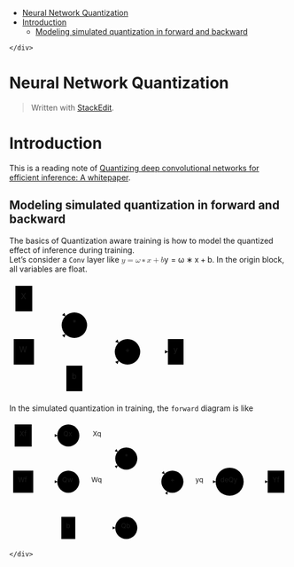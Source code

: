 <!DOCTYPE html>
<html>

<head>
  <meta charset="utf-8">
  <meta name="viewport" content="width=device-width, initial-scale=1.0">
  <title>Neural Network Quantization</title>
  <link rel="stylesheet" href="https://stackedit.io/style.css" />
</head>

<body class="stackedit">
  <div class="stackedit__left">
    <div class="stackedit__toc">
      
<ul>
<li><a href="#neural-network-quantization">Neural Network Quantization</a></li>
<li><a href="#introduction">Introduction</a>
<ul>
<li><a href="#modeling-simulated-quantization-in-forward-and-backward">Modeling simulated quantization in forward and backward</a></li>
</ul>
</li>
</ul>

    </div>
  </div>
  <div class="stackedit__right">
    <div class="stackedit__html">
      <h1 id="neural-network-quantization">Neural Network Quantization</h1>
<blockquote>
<p>Written with <a href="https://stackedit.io/">StackEdit</a>.</p>
</blockquote>
<h1 id="introduction">Introduction</h1>
<p>This is a reading note of <a href="https://arxiv.org/abs/1806.08342">Quantizing deep convolutional networks for efficient inference: A whitepaper</a>.</p>
<h2 id="modeling-simulated-quantization-in-forward-and-backward">Modeling simulated quantization in forward and backward</h2>
<p>The basics of Quantization aware training is how to model the quantized effect of inference during training.<br>
Let’s consider a <code>Conv</code> layer like <span class="katex--display"><span class="katex-display"><span class="katex"><span class="katex-mathml"><math><semantics><mrow><mi>y</mi><mo>=</mo><mi>ω</mi><mo>∗</mo><mi>x</mi><mo>+</mo><mi>b</mi></mrow><annotation encoding="application/x-tex">y = \omega * x + b</annotation></semantics></math></span><span class="katex-html" aria-hidden="true"><span class="base"><span class="strut" style="height: 0.625em; vertical-align: -0.19444em;"></span><span class="mord mathit" style="margin-right: 0.03588em;">y</span><span class="mspace" style="margin-right: 0.277778em;"></span><span class="mrel">=</span><span class="mspace" style="margin-right: 0.277778em;"></span></span><span class="base"><span class="strut" style="height: 0.46528em; vertical-align: 0em;"></span><span class="mord mathit" style="margin-right: 0.03588em;">ω</span><span class="mspace" style="margin-right: 0.222222em;"></span><span class="mbin">∗</span><span class="mspace" style="margin-right: 0.222222em;"></span></span><span class="base"><span class="strut" style="height: 0.66666em; vertical-align: -0.08333em;"></span><span class="mord mathit">x</span><span class="mspace" style="margin-right: 0.222222em;"></span><span class="mbin">+</span><span class="mspace" style="margin-right: 0.222222em;"></span></span><span class="base"><span class="strut" style="height: 0.69444em; vertical-align: 0em;"></span><span class="mord mathit">b</span></span></span></span></span></span>. In the origin block, all variables are float.</p>
<div class="mermaid"><svg xmlns="http://www.w3.org/2000/svg" id="mermaid-svg-7EeoTJp6xjkVlr20" width="100%" style="max-width: 322.828125px;" viewBox="0 0 322.828125 206"><g transform="translate(-12, -12)"><g class="output"><g class="clusters"></g><g class="edgePaths"><g class="edgePath" style="opacity: 1;"><path class="path" d="M53.484375,43L81.578125,43L113.3146690327094,74.7365440327094" marker-end="url(#arrowhead5042)" style="fill:none"></path><defs><marker id="arrowhead5042" viewBox="0 0 10 10" refX="9" refY="5" markerUnits="strokeWidth" markerWidth="8" markerHeight="6" orient="auto"><path d="M 0 0 L 10 5 L 0 10 z" class="arrowheadPath" style="stroke-width: 1; stroke-dasharray: 1, 0;"></path></marker></defs></g><g class="edgePath" style="opacity: 1;"><path class="path" d="M56.578125,139L81.578125,139L113.3146690327094,107.2634559672906" marker-end="url(#arrowhead5043)" style="fill:none"></path><defs><marker id="arrowhead5043" viewBox="0 0 10 10" refX="9" refY="5" markerUnits="strokeWidth" markerWidth="8" markerHeight="6" orient="auto"><path d="M 0 0 L 10 5 L 0 10 z" class="arrowheadPath" style="stroke-width: 1; stroke-dasharray: 1, 0;"></path></marker></defs></g><g class="edgePath" style="opacity: 1;"><path class="path" d="M152.578125,91L177.578125,91L209.31466903270942,122.7365440327094" marker-end="url(#arrowhead5044)" style="fill:none"></path><defs><marker id="arrowhead5044" viewBox="0 0 10 10" refX="9" refY="5" markerUnits="strokeWidth" markerWidth="8" markerHeight="6" orient="auto"><path d="M 0 0 L 10 5 L 0 10 z" class="arrowheadPath" style="stroke-width: 1; stroke-dasharray: 1, 0;"></path></marker></defs></g><g class="edgePath" style="opacity: 1;"><path class="path" d="M144.0625,187L177.578125,187L209.31466903270942,155.26345596729058" marker-end="url(#arrowhead5045)" style="fill:none"></path><defs><marker id="arrowhead5045" viewBox="0 0 10 10" refX="9" refY="5" markerUnits="strokeWidth" markerWidth="8" markerHeight="6" orient="auto"><path d="M 0 0 L 10 5 L 0 10 z" class="arrowheadPath" style="stroke-width: 1; stroke-dasharray: 1, 0;"></path></marker></defs></g><g class="edgePath" style="opacity: 1;"><path class="path" d="M248.578125,139L273.578125,139L298.578125,139" marker-end="url(#arrowhead5046)" style="fill:none"></path><defs><marker id="arrowhead5046" viewBox="0 0 10 10" refX="9" refY="5" markerUnits="strokeWidth" markerWidth="8" markerHeight="6" orient="auto"><path d="M 0 0 L 10 5 L 0 10 z" class="arrowheadPath" style="stroke-width: 1; stroke-dasharray: 1, 0;"></path></marker></defs></g></g><g class="edgeLabels"><g class="edgeLabel" transform="" style="opacity: 1;"><g transform="translate(0,0)" class="label"><foreignObject width="0" height="0"><div xmlns="http://www.w3.org/1999/xhtml" style="display: inline-block; white-space: nowrap;"><span class="edgeLabel"></span></div></foreignObject></g></g><g class="edgeLabel" transform="" style="opacity: 1;"><g transform="translate(0,0)" class="label"><foreignObject width="0" height="0"><div xmlns="http://www.w3.org/1999/xhtml" style="display: inline-block; white-space: nowrap;"><span class="edgeLabel"></span></div></foreignObject></g></g><g class="edgeLabel" transform="" style="opacity: 1;"><g transform="translate(0,0)" class="label"><foreignObject width="0" height="0"><div xmlns="http://www.w3.org/1999/xhtml" style="display: inline-block; white-space: nowrap;"><span class="edgeLabel"></span></div></foreignObject></g></g><g class="edgeLabel" transform="" style="opacity: 1;"><g transform="translate(0,0)" class="label"><foreignObject width="0" height="0"><div xmlns="http://www.w3.org/1999/xhtml" style="display: inline-block; white-space: nowrap;"><span class="edgeLabel"></span></div></foreignObject></g></g><g class="edgeLabel" transform="" style="opacity: 1;"><g transform="translate(0,0)" class="label"><foreignObject width="0" height="0"><div xmlns="http://www.w3.org/1999/xhtml" style="display: inline-block; white-space: nowrap;"><span class="edgeLabel"></span></div></foreignObject></g></g></g><g class="nodes"><g class="node" id="X" transform="translate(38.2890625,43)" style="opacity: 1;"><rect rx="0" ry="0" x="-15.1953125" y="-23" width="30.390625" height="46"></rect><g class="label" transform="translate(0,0)"><g transform="translate(-5.1953125,-13)"><foreignObject width="10.390625" height="26"><div xmlns="http://www.w3.org/1999/xhtml" style="display: inline-block; white-space: nowrap;">X</div></foreignObject></g></g></g><g class="node" id="*" transform="translate(129.578125,91)" style="opacity: 1;"><circle x="-13.40625" y="-23" r="23"></circle><g class="label" transform="translate(0,0)"><g transform="translate(-3.40625,-13)"><foreignObject width="6.8125" height="26"><div xmlns="http://www.w3.org/1999/xhtml" style="display: inline-block; white-space: nowrap;">*</div></foreignObject></g></g></g><g class="node" id="W" transform="translate(38.2890625,139)" style="opacity: 1;"><rect rx="0" ry="0" x="-18.2890625" y="-23" width="36.578125" height="46"></rect><g class="label" transform="translate(0,0)"><g transform="translate(-8.2890625,-13)"><foreignObject width="16.578125" height="26"><div xmlns="http://www.w3.org/1999/xhtml" style="display: inline-block; white-space: nowrap;">W</div></foreignObject></g></g></g><g class="node" id="+" transform="translate(225.578125,139)" style="opacity: 1;"><circle x="-14.640625" y="-23" r="23"></circle><g class="label" transform="translate(0,0)"><g transform="translate(-4.640625,-13)"><foreignObject width="9.28125" height="26"><div xmlns="http://www.w3.org/1999/xhtml" style="display: inline-block; white-space: nowrap;">+</div></foreignObject></g></g></g><g class="node" id="b" transform="translate(129.578125,187)" style="opacity: 1;"><rect rx="0" ry="0" x="-14.484375" y="-23" width="28.96875" height="46"></rect><g class="label" transform="translate(0,0)"><g transform="translate(-4.484375,-13)"><foreignObject width="8.96875" height="26"><div xmlns="http://www.w3.org/1999/xhtml" style="display: inline-block; white-space: nowrap;">b</div></foreignObject></g></g></g><g class="node" id="y" transform="translate(312.703125,139)" style="opacity: 1;"><rect rx="0" ry="0" x="-14.125" y="-23" width="28.25" height="46"></rect><g class="label" transform="translate(0,0)"><g transform="translate(-4.125,-13)"><foreignObject width="8.25" height="26"><div xmlns="http://www.w3.org/1999/xhtml" style="display: inline-block; white-space: nowrap;">y</div></foreignObject></g></g></g></g></g></g></svg></div>
<p>In the simulated quantization in training, the <code>forward</code> diagram is like</p>
<div class="mermaid"><svg xmlns="http://www.w3.org/2000/svg" id="mermaid-svg-saTXXzWDtWPmXDdL" width="100%" style="max-width: 580.703125px;" viewBox="0 0 580.703125 254"><g transform="translate(-12, -12)"><g class="output"><g class="clusters"></g><g class="edgePaths"><g class="edgePath" style="opacity: 1;"><path class="path" d="M58.6796875,43L86.84375,43L111.84375,43" marker-end="url(#arrowhead5080)" style="fill:none"></path><defs><marker id="arrowhead5080" viewBox="0 0 10 10" refX="9" refY="5" markerUnits="strokeWidth" markerWidth="8" markerHeight="6" orient="auto"><path d="M 0 0 L 10 5 L 0 10 z" class="arrowheadPath" style="stroke-width: 1; stroke-dasharray: 1, 0;"></path></marker></defs></g><g class="edgePath" style="opacity: 1;"><path class="path" d="M157.84375,43L195.1875,43L237.53132254199144,76.68208773925369" marker-end="url(#arrowhead5081)" style="fill:none"></path><defs><marker id="arrowhead5081" viewBox="0 0 10 10" refX="9" refY="5" markerUnits="strokeWidth" markerWidth="8" markerHeight="6" orient="auto"><path d="M 0 0 L 10 5 L 0 10 z" class="arrowheadPath" style="stroke-width: 1; stroke-dasharray: 1, 0;"></path></marker></defs></g><g class="edgePath" style="opacity: 1;"><path class="path" d="M61.84375,139L86.84375,139L111.84375,139" marker-end="url(#arrowhead5082)" style="fill:none"></path><defs><marker id="arrowhead5082" viewBox="0 0 10 10" refX="9" refY="5" markerUnits="strokeWidth" markerWidth="8" markerHeight="6" orient="auto"><path d="M 0 0 L 10 5 L 0 10 z" class="arrowheadPath" style="stroke-width: 1; stroke-dasharray: 1, 0;"></path></marker></defs></g><g class="edgePath" style="opacity: 1;"><path class="path" d="M157.84375,139L195.1875,139L237.53132254199144,105.31791226074631" marker-end="url(#arrowhead5083)" style="fill:none"></path><defs><marker id="arrowhead5083" viewBox="0 0 10 10" refX="9" refY="5" markerUnits="strokeWidth" markerWidth="8" markerHeight="6" orient="auto"><path d="M 0 0 L 10 5 L 0 10 z" class="arrowheadPath" style="stroke-width: 1; stroke-dasharray: 1, 0;"></path></marker></defs></g><g class="edgePath" style="opacity: 1;"><path class="path" d="M278.53125,91L303.53125,91L335.2677940327094,122.7365440327094" marker-end="url(#arrowhead5084)" style="fill:none"></path><defs><marker id="arrowhead5084" viewBox="0 0 10 10" refX="9" refY="5" markerUnits="strokeWidth" markerWidth="8" markerHeight="6" orient="auto"><path d="M 0 0 L 10 5 L 0 10 z" class="arrowheadPath" style="stroke-width: 1; stroke-dasharray: 1, 0;"></path></marker></defs></g><g class="edgePath" style="opacity: 1;"><path class="path" d="M149.328125,235L195.1875,235L232.53125,235" marker-end="url(#arrowhead5085)" style="fill:none"></path><defs><marker id="arrowhead5085" viewBox="0 0 10 10" refX="9" refY="5" markerUnits="strokeWidth" markerWidth="8" markerHeight="6" orient="auto"><path d="M 0 0 L 10 5 L 0 10 z" class="arrowheadPath" style="stroke-width: 1; stroke-dasharray: 1, 0;"></path></marker></defs></g><g class="edgePath" style="opacity: 1;"><path class="path" d="M278.53125,235L303.53125,235L341.24533730350095,159.57182539299805" marker-end="url(#arrowhead5086)" style="fill:none"></path><defs><marker id="arrowhead5086" viewBox="0 0 10 10" refX="9" refY="5" markerUnits="strokeWidth" markerWidth="8" markerHeight="6" orient="auto"><path d="M 0 0 L 10 5 L 0 10 z" class="arrowheadPath" style="stroke-width: 1; stroke-dasharray: 1, 0;"></path></marker></defs></g><g class="edgePath" style="opacity: 1;"><path class="path" d="M374.53125,139L408.0234375,139L441.515625,139" marker-end="url(#arrowhead5087)" style="fill:none"></path><defs><marker id="arrowhead5087" viewBox="0 0 10 10" refX="9" refY="5" markerUnits="strokeWidth" markerWidth="8" markerHeight="6" orient="auto"><path d="M 0 0 L 10 5 L 0 10 z" class="arrowheadPath" style="stroke-width: 1; stroke-dasharray: 1, 0;"></path></marker></defs></g><g class="edgePath" style="opacity: 1;"><path class="path" d="M499.890625,139L524.890625,139L549.890625,139" marker-end="url(#arrowhead5088)" style="fill:none"></path><defs><marker id="arrowhead5088" viewBox="0 0 10 10" refX="9" refY="5" markerUnits="strokeWidth" markerWidth="8" markerHeight="6" orient="auto"><path d="M 0 0 L 10 5 L 0 10 z" class="arrowheadPath" style="stroke-width: 1; stroke-dasharray: 1, 0;"></path></marker></defs></g></g><g class="edgeLabels"><g class="edgeLabel" transform="" style="opacity: 1;"><g transform="translate(0,0)" class="label"><foreignObject width="0" height="0"><div xmlns="http://www.w3.org/1999/xhtml" style="display: inline-block; white-space: nowrap;"><span class="edgeLabel"></span></div></foreignObject></g></g><g class="edgeLabel" transform="translate(195.1875,43)" style="opacity: 1;"><g transform="translate(-9.4140625,-13)" class="label"><foreignObject width="18.828125" height="26"><div xmlns="http://www.w3.org/1999/xhtml" style="display: inline-block; white-space: nowrap;"><span class="edgeLabel">Xq</span></div></foreignObject></g></g><g class="edgeLabel" transform="" style="opacity: 1;"><g transform="translate(0,0)" class="label"><foreignObject width="0" height="0"><div xmlns="http://www.w3.org/1999/xhtml" style="display: inline-block; white-space: nowrap;"><span class="edgeLabel"></span></div></foreignObject></g></g><g class="edgeLabel" transform="translate(195.1875,139)" style="opacity: 1;"><g transform="translate(-12.34375,-13)" class="label"><foreignObject width="24.6875" height="26"><div xmlns="http://www.w3.org/1999/xhtml" style="display: inline-block; white-space: nowrap;"><span class="edgeLabel">Wq</span></div></foreignObject></g></g><g class="edgeLabel" transform="" style="opacity: 1;"><g transform="translate(0,0)" class="label"><foreignObject width="0" height="0"><div xmlns="http://www.w3.org/1999/xhtml" style="display: inline-block; white-space: nowrap;"><span class="edgeLabel"></span></div></foreignObject></g></g><g class="edgeLabel" transform="" style="opacity: 1;"><g transform="translate(0,0)" class="label"><foreignObject width="0" height="0"><div xmlns="http://www.w3.org/1999/xhtml" style="display: inline-block; white-space: nowrap;"><span class="edgeLabel"></span></div></foreignObject></g></g><g class="edgeLabel" transform="" style="opacity: 1;"><g transform="translate(0,0)" class="label"><foreignObject width="0" height="0"><div xmlns="http://www.w3.org/1999/xhtml" style="display: inline-block; white-space: nowrap;"><span class="edgeLabel"></span></div></foreignObject></g></g><g class="edgeLabel" transform="translate(408.0234375,139)" style="opacity: 1;"><g transform="translate(-8.4921875,-13)" class="label"><foreignObject width="16.984375" height="26"><div xmlns="http://www.w3.org/1999/xhtml" style="display: inline-block; white-space: nowrap;"><span class="edgeLabel">yq</span></div></foreignObject></g></g><g class="edgeLabel" transform="" style="opacity: 1;"><g transform="translate(0,0)" class="label"><foreignObject width="0" height="0"><div xmlns="http://www.w3.org/1999/xhtml" style="display: inline-block; white-space: nowrap;"><span class="edgeLabel"></span></div></foreignObject></g></g></g><g class="nodes"><g class="node" id="Xf" transform="translate(40.921875,43)" style="opacity: 1;"><rect rx="0" ry="0" x="-17.7578125" y="-23" width="35.515625" height="46"></rect><g class="label" transform="translate(0,0)"><g transform="translate(-7.7578125,-13)"><foreignObject width="15.515625" height="26"><div xmlns="http://www.w3.org/1999/xhtml" style="display: inline-block; white-space: nowrap;">Xf</div></foreignObject></g></g></g><g class="node" id="Qx" transform="translate(134.84375,43)" style="opacity: 1;"><circle x="-20.265625" y="-23" r="23"></circle><g class="label" transform="translate(0,0)"><g transform="translate(-10.265625,-13)"><foreignObject width="20.53125" height="26"><div xmlns="http://www.w3.org/1999/xhtml" style="display: inline-block; white-space: nowrap;">Qx</div></foreignObject></g></g></g><g class="node" id="*" transform="translate(255.53125,91)" style="opacity: 1;"><circle x="-13.40625" y="-23" r="23"></circle><g class="label" transform="translate(0,0)"><g transform="translate(-3.40625,-13)"><foreignObject width="6.8125" height="26"><div xmlns="http://www.w3.org/1999/xhtml" style="display: inline-block; white-space: nowrap;">*</div></foreignObject></g></g></g><g class="node" id="Wf" transform="translate(40.921875,139)" style="opacity: 1;"><rect rx="0" ry="0" x="-20.921875" y="-23" width="41.84375" height="46"></rect><g class="label" transform="translate(0,0)"><g transform="translate(-10.921875,-13)"><foreignObject width="21.84375" height="26"><div xmlns="http://www.w3.org/1999/xhtml" style="display: inline-block; white-space: nowrap;">Wf</div></foreignObject></g></g></g><g class="node" id="Qw" transform="translate(134.84375,139)" style="opacity: 1;"><circle x="-22.6953125" y="-23" r="23"></circle><g class="label" transform="translate(0,0)"><g transform="translate(-12.6953125,-13)"><foreignObject width="25.390625" height="26"><div xmlns="http://www.w3.org/1999/xhtml" style="display: inline-block; white-space: nowrap;">Qw</div></foreignObject></g></g></g><g class="node" id="+" transform="translate(351.53125,139)" style="opacity: 1;"><circle x="-14.640625" y="-23" r="23"></circle><g class="label" transform="translate(0,0)"><g transform="translate(-4.640625,-13)"><foreignObject width="9.28125" height="26"><div xmlns="http://www.w3.org/1999/xhtml" style="display: inline-block; white-space: nowrap;">+</div></foreignObject></g></g></g><g class="node" id="b" transform="translate(134.84375,235)" style="opacity: 1;"><rect rx="0" ry="0" x="-14.484375" y="-23" width="28.96875" height="46"></rect><g class="label" transform="translate(0,0)"><g transform="translate(-4.484375,-13)"><foreignObject width="8.96875" height="26"><div xmlns="http://www.w3.org/1999/xhtml" style="display: inline-block; white-space: nowrap;">b</div></foreignObject></g></g></g><g class="node" id="Qb" transform="translate(255.53125,235)" style="opacity: 1;"><circle x="-20.8125" y="-23" r="23"></circle><g class="label" transform="translate(0,0)"><g transform="translate(-10.8125,-13)"><foreignObject width="21.625" height="26"><div xmlns="http://www.w3.org/1999/xhtml" style="display: inline-block; white-space: nowrap;">Qb</div></foreignObject></g></g></g><g class="node" id="deQy" transform="translate(470.703125,139)" style="opacity: 1;"><circle x="-29.1875" y="-23" r="29.1875"></circle><g class="label" transform="translate(0,0)"><g transform="translate(-19.1875,-13)"><foreignObject width="38.375" height="26"><div xmlns="http://www.w3.org/1999/xhtml" style="display: inline-block; white-space: nowrap;">deQy</div></foreignObject></g></g></g><g class="node" id="Yf" transform="translate(567.296875,139)" style="opacity: 1;"><rect rx="0" ry="0" x="-17.40625" y="-23" width="34.8125" height="46"></rect><g class="label" transform="translate(0,0)"><g transform="translate(-7.40625,-13)"><foreignObject width="14.8125" height="26"><div xmlns="http://www.w3.org/1999/xhtml" style="display: inline-block; white-space: nowrap;">Yf</div></foreignObject></g></g></g></g></g></g></svg></div>

    </div>
  </div>
</body>

</html>
